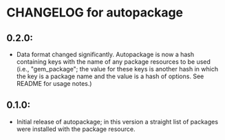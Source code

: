 # CHANGELOG for autopackage

## 0.2.0:
* Data format changed significantly. Autopackage is now a hash containing keys with the name of any package resources to be used (i.e., "gem_package"; the value for these keys is another hash in which the key is a package name and the value is a hash of options. See README for usage notes.)

## 0.1.0:

* Initial release of autopackage; in this version a straight list of packages were installed with the package resource.
